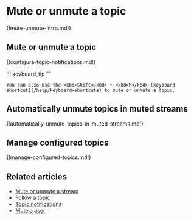# Mute or unmute a topic

{!mute-unmute-intro.md!}

## Mute or unmute a topic

{!configure-topic-notifications.md!}

!!! keyboard_tip ""

    You can also use the <kbd>Shift</kbd> + <kbd>M</kbd> [keyboard
    shortcut](/help/keyboard-shortcuts) to mute or unmute a topic.

## Automatically unmute topics in muted streams

{!automatically-unmute-topics-in-muted-streams.md!}

## Manage configured topics

{!manage-configured-topics.md!}

## Related articles

* [Mute or unmute a stream](/help/mute-a-stream)
* [Follow a topic](/help/follow-a-topic)
* [Topic notifications](/help/topic-notifications)
* [Mute a user](/help/mute-a-user)
